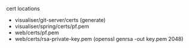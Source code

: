 cert locations

- visualiser/git-server/certs (generate)
- visualiser/spring/certs/pf.pem
- web/certs/pf.pem
- web/certs/rsa-private-key.pem (openssl genrsa -out key.pem 2048)
